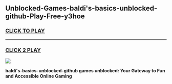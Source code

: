 
## Unblocked-Games-baldi's-basics-unblocked-github-Play-Free-y3hoe
<h3>
<a href="https://premium76.site?title=baldi's-basics-unblocked-github&ref=20M">CLICK TO PLAY</a></h3>
<hr>

<h3>
<a href="https://premium76.site?title=baldi's-basics-unblocked-github&ref=20M">CLICK 2 PLAY</a>
  
</h3>

<a href="https://premium76.site?title=baldi's-basics-unblocked-github&ref=19M"><img src="https://clearcache.store/games.png"></a>


**baldi's-basics-unblocked-github games unblocked: Your Gateway to Fun and Accessible Online Gaming**
